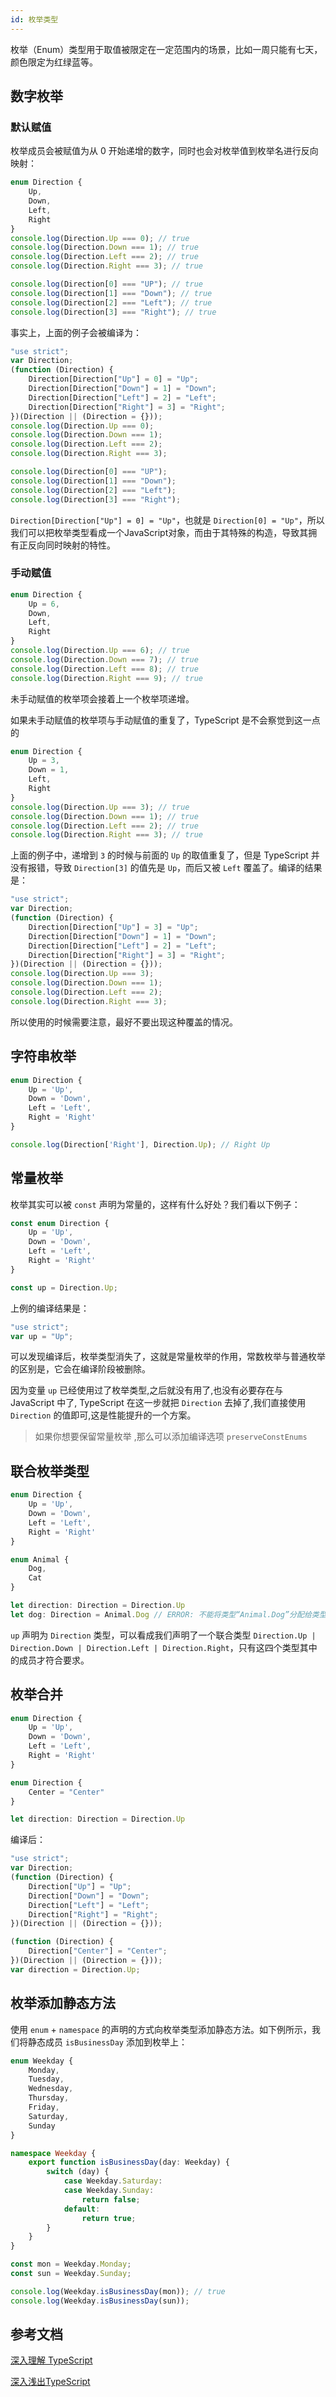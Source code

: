 ```yaml
---
id: 枚举类型
---
```


枚举（Enum）类型用于取值被限定在一定范围内的场景，比如一周只能有七天，颜色限定为红绿蓝等。

## 数字枚举

### 默认赋值

枚举成员会被赋值为从 0 开始递增的数字，同时也会对枚举值到枚举名进行反向映射：

```ts
enum Direction {
    Up,
    Down,
    Left,
    Right
}
console.log(Direction.Up === 0); // true
console.log(Direction.Down === 1); // true
console.log(Direction.Left === 2); // true
console.log(Direction.Right === 3); // true

console.log(Direction[0] === "UP"); // true
console.log(Direction[1] === "Down"); // true
console.log(Direction[2] === "Left"); // true
console.log(Direction[3] === "Right"); // true
```

事实上，上面的例子会被编译为：

```ts
"use strict";
var Direction;
(function (Direction) {
    Direction[Direction["Up"] = 0] = "Up";
    Direction[Direction["Down"] = 1] = "Down";
    Direction[Direction["Left"] = 2] = "Left";
    Direction[Direction["Right"] = 3] = "Right";
})(Direction || (Direction = {}));
console.log(Direction.Up === 0);
console.log(Direction.Down === 1);
console.log(Direction.Left === 2);
console.log(Direction.Right === 3);

console.log(Direction[0] === "UP");
console.log(Direction[1] === "Down");
console.log(Direction[2] === "Left");
console.log(Direction[3] === "Right");
```

`Direction[Direction["Up"] = 0] = "Up"`，也就是 `Direction[0] = "Up"`，所以我们可以把枚举类型看成一个JavaScript对象，而由于其特殊的构造，导致其拥有正反向同时映射的特性。


### 手动赋值

```ts
enum Direction {
    Up = 6,
    Down,
    Left,
    Right
}
console.log(Direction.Up === 6); // true
console.log(Direction.Down === 7); // true
console.log(Direction.Left === 8); // true
console.log(Direction.Right === 9); // true
```

未手动赋值的枚举项会接着上一个枚举项递增。

如果未手动赋值的枚举项与手动赋值的重复了，TypeScript 是不会察觉到这一点的

```ts
enum Direction {
    Up = 3,
    Down = 1,
    Left,
    Right
}
console.log(Direction.Up === 3); // true
console.log(Direction.Down === 1); // true
console.log(Direction.Left === 2); // true
console.log(Direction.Right === 3); // true

```

上面的例子中，递增到 `3` 的时候与前面的 `Up` 的取值重复了，但是 TypeScript 并没有报错，导致 `Direction[3]` 的值先是 `Up`，而后又被 `Left` 覆盖了。编译的结果是：

```ts
"use strict";
var Direction;
(function (Direction) {
    Direction[Direction["Up"] = 3] = "Up";
    Direction[Direction["Down"] = 1] = "Down";
    Direction[Direction["Left"] = 2] = "Left";
    Direction[Direction["Right"] = 3] = "Right";
})(Direction || (Direction = {}));
console.log(Direction.Up === 3);
console.log(Direction.Down === 1);
console.log(Direction.Left === 2);
console.log(Direction.Right === 3);
```

所以使用的时候需要注意，最好不要出现这种覆盖的情况。

## 字符串枚举

```ts
enum Direction {
    Up = 'Up',
    Down = 'Down',
    Left = 'Left',
    Right = 'Right'
}

console.log(Direction['Right'], Direction.Up); // Right Up
```

## 常量枚举

枚举其实可以被 `const` 声明为常量的，这样有什么好处？我们看以下例子：

```ts
const enum Direction {
    Up = 'Up',
    Down = 'Down',
    Left = 'Left',
    Right = 'Right'
}

const up = Direction.Up;
```

上例的编译结果是：

```ts
"use strict";
var up = "Up";

```

可以发现编译后，枚举类型消失了，这就是常量枚举的作用，常数枚举与普通枚举的区别是，它会在编译阶段被删除。

因为变量 `up` 已经使用过了枚举类型,之后就没有用了,也没有必要存在与 JavaScript 中了, TypeScript 在这一步就把 `Direction` 去掉了,我们直接使用 `Direction` 的值即可,这是性能提升的一个方案。

> 如果你想要保留常量枚举 ,那么可以添加编译选项 `preserveConstEnums`


## 联合枚举类型

```ts
enum Direction {
    Up = 'Up',
    Down = 'Down',
    Left = 'Left',
    Right = 'Right'
}

enum Animal {
    Dog,
    Cat
}

let direction: Direction = Direction.Up
let dog: Direction = Animal.Dog // ERROR: 不能将类型“Animal.Dog”分配给类型“Direction”。
```

`up` 声明为 `Direction` 类型，可以看成我们声明了一个联合类型 `Direction.Up | Direction.Down | Direction.Left | Direction.Right`，只有这四个类型其中的成员才符合要求。

## 枚举合并

```ts
enum Direction {
    Up = 'Up',
    Down = 'Down',
    Left = 'Left',
    Right = 'Right'
}

enum Direction {
    Center = "Center"
}

let direction: Direction = Direction.Up
```

编译后：

```ts
"use strict";
var Direction;
(function (Direction) {
    Direction["Up"] = "Up";
    Direction["Down"] = "Down";
    Direction["Left"] = "Left";
    Direction["Right"] = "Right";
})(Direction || (Direction = {}));

(function (Direction) {
    Direction["Center"] = "Center";
})(Direction || (Direction = {}));
var direction = Direction.Up;
```

## 枚举添加静态方法

使用 `enum` + `namespace` 的声明的方式向枚举类型添加静态方法。如下例所示，我们将静态成员 `isBusinessDay` 添加到枚举上：

```ts
enum Weekday {
    Monday,
    Tuesday,
    Wednesday,
    Thursday,
    Friday,
    Saturday,
    Sunday
}

namespace Weekday {
    export function isBusinessDay(day: Weekday) {
        switch (day) {
            case Weekday.Saturday:
            case Weekday.Sunday:
                return false;
            default:
                return true;
        }
    }
}

const mon = Weekday.Monday;
const sun = Weekday.Sunday;

console.log(Weekday.isBusinessDay(mon)); // true
console.log(Weekday.isBusinessDay(sun));
```

## 参考文档

[深入理解 TypeScript](https://jkchao.github.io/typescript-book-chinese/typings/enums.html)

[深入浅出TypeScript](https://www.yuque.com/cuggz/ts/dzzf93#W89gu)
